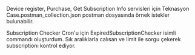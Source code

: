 Device register, Purchase, Get Subscription Info servisleri için Teknasyon Case.postman_collection.json postman dosyasında örnek istekler bulunabilir.

Subscription Checker Cron'u için ExpiredSubscriptionChecker isimli commandı oluşturdum. Sık aralıklarla calısan ve limit ile sorgu çekerek 
subscriptionı kontrol ediyor.